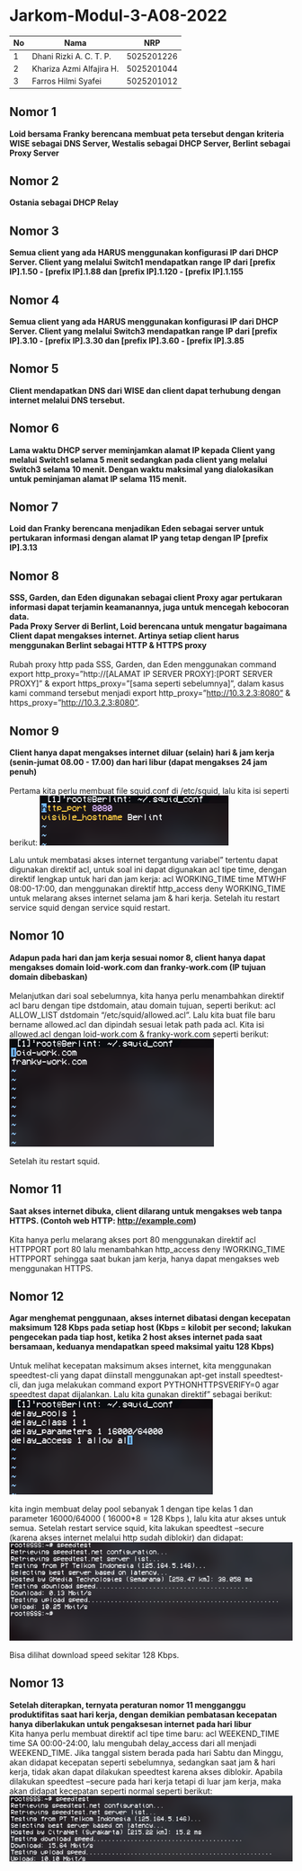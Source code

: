 # Jarkom-Modul-3-A08-2022

| **No** | **Nama**                   | **NRP**    |
| ------ | -------------------------- | ---------- |
| 1      | Dhani Rizki A. C. T. P.    | 5025201226 |
| 2      | Khariza Azmi Alfajira H.   | 5025201044 |
| 3      | Farros Hilmi Syafei        | 5025201012 |

## **Nomor 1**
**Loid bersama Franky berencana membuat peta tersebut dengan kriteria WISE sebagai DNS Server, Westalis sebagai DHCP Server, Berlint sebagai Proxy Server** <br>

## **Nomor 2**
**Ostania sebagai DHCP Relay** <br>

## **Nomor 3**
**Semua client yang ada HARUS menggunakan konfigurasi IP dari DHCP Server. Client yang melalui Switch1 mendapatkan range IP dari [prefix IP].1.50 - [prefix IP].1.88 dan [prefix IP].1.120 - [prefix IP].1.155** <br>

## **Nomor 4**
**Semua client yang ada HARUS menggunakan konfigurasi IP dari DHCP Server. Client yang melalui Switch3 mendapatkan range IP dari [prefix IP].3.10 - [prefix IP].3.30 dan [prefix IP].3.60 - [prefix IP].3.85** <br>

## **Nomor 5**
**Client mendapatkan DNS dari WISE dan client dapat terhubung dengan internet melalui DNS tersebut.** <br>

## **Nomor 6**
**Lama waktu DHCP server meminjamkan alamat IP kepada Client yang melalui Switch1 selama 5 menit sedangkan pada client yang melalui Switch3 selama 10 menit. Dengan waktu maksimal yang dialokasikan untuk peminjaman alamat IP selama 115 menit.** <br>

## **Nomor 7**
**Loid dan Franky berencana menjadikan Eden sebagai server untuk pertukaran informasi dengan alamat IP yang tetap dengan IP [prefix IP].3.13** <br>

## **Nomor 8**
**SSS, Garden, dan Eden digunakan sebagai client Proxy agar pertukaran informasi dapat terjamin keamanannya, juga untuk mencegah kebocoran data.** <br>
**Pada Proxy Server di Berlint, Loid berencana untuk mengatur bagaimana Client dapat mengakses internet. Artinya setiap client harus menggunakan Berlint sebagai HTTP & HTTPS proxy** <br><br>
Rubah proxy http pada SSS, Garden, dan Eden menggunakan command export http_proxy=”http://[ALAMAT IP SERVER PROXY]:[PORT SERVER PROXY]” & export https_proxy=”[sama seperti sebelumnya]”, dalam kasus kami command tersebut menjadi export http_proxy=”http://10.3.2.3:8080” & https_proxy=”http://10.3.2.3:8080”.

## **Nomor 9**
**Client hanya dapat mengakses internet diluar (selain) hari & jam kerja (senin-jumat 08.00 - 17.00) dan hari libur (dapat mengakses 24 jam penuh)** <br><br>
Pertama kita perlu membuat file squid.conf di /etc/squid, lalu kita isi seperti berikut:
![alt text](https://github.com/ObligatedUsername/Jarkom-Modul-3-A08-2022/blob/main/assets/No.9/9a.png) <br>

Lalu untuk membatasi akses internet tergantung variabel” tertentu dapat digunakan direktif acl, untuk soal ini dapat digunakan acl tipe time, dengan direktif lengkap untuk hari dan jam kerja: acl WORKING_TIME time MTWHF 08:00-17:00, dan menggunakan direktif http_access deny WORKING_TIME untuk melarang akses internet selama jam & hari kerja. Setelah itu restart service squid dengan service squid restart.

## **Nomor 10**
**Adapun pada hari dan jam kerja sesuai nomor 8, client hanya dapat mengakses domain loid-work.com dan franky-work.com (IP tujuan domain dibebaskan)** <br><br>
Melanjutkan dari soal sebelumnya, kita hanya perlu menambahkan direktif acl baru dengan tipe dstdomain, atau domain tujuan, seperti berikut: acl ALLOW_LIST dstdomain “/etc/squid/allowed.acl”. Lalu kita buat file baru bername allowed.acl dan dipindah sesuai letak path pada acl. Kita isi allowed.acl dengan loid-work.com & franky-work.com seperti berikut:
![alt text](https://github.com/ObligatedUsername/Jarkom-Modul-3-A08-2022/blob/main/assets/No.10/10a.png) <br>

Setelah itu restart squid.

## **Nomor 11**
**Saat akses internet dibuka, client dilarang untuk mengakses web tanpa HTTPS. (Contoh web HTTP: http://example.com)** <br><br>
Kita hanya perlu melarang akses port 80 menggunakan direktif acl HTTPPORT port 80 lalu menambahkan http_access deny !WORKING_TIME HTTPPORT sehingga saat bukan jam kerja, hanya dapat mengakses web menggunakan HTTPS.

## **Nomor 12**
**Agar menghemat penggunaan, akses internet dibatasi dengan kecepatan maksimum 128 Kbps pada setiap host (Kbps = kilobit per second; lakukan pengecekan pada tiap host, ketika 2 host akses internet pada saat bersamaan, keduanya mendapatkan speed maksimal yaitu 128 Kbps)** <br><br>
Untuk melihat kecepatan maksimum akses internet, kita menggunakan speedtest-cli yang dapat diinstall menggunakan apt-get install speedtest-cli, dan juga melakukan command export PYTHONHTTPSVERIFY=0 agar speedtest dapat dijalankan. Lalu kita gunakan direktif” sebagai berikut:
![alt text](https://github.com/ObligatedUsername/Jarkom-Modul-3-A08-2022/blob/main/assets/No.12/12a.png) <br>

kita ingin membuat delay pool sebanyak 1 dengan tipe kelas 1 dan parameter 16000/64000 ( 16000\*8 = 128 Kbps ), lalu kita atur akses untuk semua. Setelah restart service squid, kita lakukan speedtest –secure (karena akses internet melalui http sudah diblokir) dan didapat:
![alt text](https://github.com/ObligatedUsername/Jarkom-Modul-3-A08-2022/blob/main/assets/No.12/12b.png) <br>

Bisa dilihat download speed sekitar 128 Kbps.

## **Nomor 13**
**Setelah diterapkan, ternyata peraturan nomor 11 mengganggu produktifitas saat hari kerja, dengan demikian pembatasan kecepatan hanya diberlakukan untuk pengaksesan internet pada hari libur** <br>
Kita hanya perlu membuat direktif acl tipe time baru: acl WEEKEND_TIME time SA 00:00-24:00, lalu mengubah delay_access dari all menjadi WEEKEND_TIME. Jika tanggal sistem berada pada hari Sabtu dan Minggu, akan didapat kecepatan seperti sebelumnya, sedangkan saat jam & hari kerja, tidak akan dapat dilakukan speedtest karena akses diblokir. Apabila dilakukan speedtest –secure pada hari kerja tetapi di luar jam kerja, maka akan didapat kecepatan seperti normal seperti berikut:
![alt text](https://github.com/ObligatedUsername/Jarkom-Modul-3-A08-2022/blob/main/assets/No.13/13a.png) <br>
